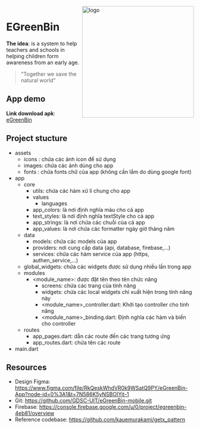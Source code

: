 <img align="right" width="300" alt="logo" src="https://user-images.githubusercontent.com/92455101/215042770-66273c82-6889-479e-a2a4-3c1f5a9e1230.png">

# EGreenBin

**The idea**: is a system to help teachers and schools in helping children form awareness from an early age.

> "Together we save the natural world"
## App demo

**Link download apk**: [eGreenBin](https://drive.google.com/file/d/1ggszcMOckZynXjkk8gIzjiSXQLkFZKEK/view?usp=share_link)

## Project stucture

- assets
  - icons : chứa các ảnh icon để sử dụng
  - images: chứa các ảnh dùng cho app
  - fonts : chứa fonts chữ của app (không cần lắm do dùng google font)
- app
  - core
    - utils: chứa các hàm xử lí chung cho app
    - values
      - languages
    - app_colors: là nơi định nghĩa màu cho cả app
    - text_styles: là nơi định nghĩa textStyle cho cả app
    - app_strings: là nơi chứa các chuỗi của cả app
    - app_values: là nơi chứa các formatter ngày giờ tháng năm
  - data
    - models: chứa các models của app
    - providers: nơi cung cấp data (api, database, firebase,...)
    - services: chứa các hàm service của app (https, authen_service,...)
  - global_widgets: chứa các widgets được sử dụng nhiều lần trong app
  - modules
    - <module_name>: được đặt tên theo tên chức năng
      - screens: chứa các trang của tính năng
      - widgets: chứa các local widgets chỉ xuất hiện trong tính năng này
      - <module_name>\_controller.dart: Khởi tạo controller cho tính năng
      - <module_name>\_binding.dart: Định nghĩa các hàm và biến cho controller
  - routes
    - app_pages.dart: dẫn các route đến các trang tương ứng
    - app_routes.dart: chứa tên các route
- main.dart

## Resources

- Design Figma: https://www.figma.com/file/RkQeskWhdVR0k9WSatQ9PY/eGreenBin-App?node-id=0%3A1&t=7N586K5yNSBOIYit-1
- Git: https://github.com/GDSC-UIT/eGreenBin-mobile.git
- Firebase: https://console.firebase.google.com/u/0/project/egreenbin-4eb81/overview
- Reference codebase: https://github.com/kauemurakami/getx_pattern

